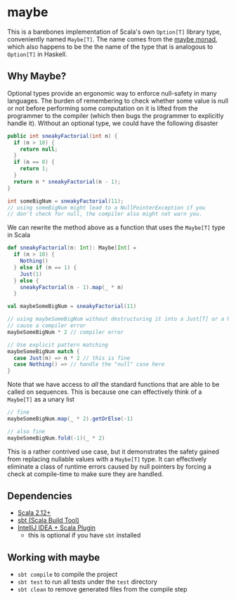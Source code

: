 # maybe

This is a barebones implementation of Scala's own `Option[T]` library type, conveniently named `Maybe[T]`. The name comes from the [maybe monad](https://en.wikibooks.org/wiki/Haskell/Understanding_monads/Maybe), which also happens to be the the name of the type that is analogous to `Option[T]` in Haskell.

## Why Maybe?

Optional types provide an ergonomic way to enforce null-safety in many languages. The burden of remembering to check whether some value is null or not before performing some computation on it is lifted from the programmer to the compiler (which then bugs the programmer to explicitly handle it). Without an optional type, we could have the following disaster 

```Java
public int sneakyFactorial(int n) {
  if (n > 10) {
    return null;
  }
  if (n == 0) {
    return 1;
  }
  return n * sneakyFactorial(n - 1);
}

int someBigNum = sneakyFactorial(11);
// using someBigNum might lead to a NullPointerException if you
// don't check for null, the compiler also might not warn you.
```

We can rewrite the method above as a function that uses the `Maybe[T]` type in Scala
```Scala
def sneakyFactorial(n: Int): Maybe[Int] =
  if (n > 10) {
    Nothing()
  } else if (n == 1) {
    Just(1)
  } else {
    sneakyFactorial(n - 1).map(_ * n)
  }

val maybeSomeBigNum = sneakyFactorial(11)

// using maybeSomeBigNum without destructuring it into a Just[T] or a Nothing[T] will
// cause a compiler error
maybeSomeBigNum * 2 // compiler error

// Use explicit pattern matching
maybeSomeBigNum match {
  case Just(n) => n * 2 // this is fine
  case Nothing() => // handle the "null" case here
}
```

Note that we have access to _all_ the standard functions that are able to be called on sequences. This is because
one can effectively think of a `Maybe[T]` as a unary list

```Scala
// fine
maybeSomeBigNum.map(_ * 2).getOrElse(-1)

// also fine
maybeSomeBigNum.fold(-1)(_ * 2)
```

This is a rather contrived use case, but it demonstrates the safety gained from replacing nullable values with a
`Maybe[T]` type. It can effectively eliminate a class of runtime errors caused by null pointers by forcing a check
at compile-time to make sure they are handled.

## Dependencies
* [Scala 2.12+](https://www.scala-lang.org/download/)
* [sbt (Scala Build Tool)](https://www.scala-sbt.org/)
* [IntelliJ IDEA + Scala Plugin](https://docs.scala-lang.org/getting-started/intellij-track/getting-started-with-scala-in-intellij.html)
  * this is optional if you have `sbt` installed

## Working with maybe
* `sbt compile` to compile the project
* `sbt test` to run all tests under the `test` directory
* `sbt clean` to remove generated files from the compile step

